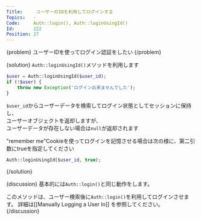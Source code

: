 ```yaml
---
Title:     ユーザーのIDを利用してログインする
Topics:   -
Code:     Auth::login(), Auth::loginUsingId()
Id:       222
Position: 27
---
```


{problem}
ユーザーIDを使ってログイン認証をしたい
{/problem}

{solution}
`Auth::loginUsingId()`メソッドを利用します

```php
$user = Auth::loginUsingId($user_id);
if (!$user) {
    throw new Exception('ログイン出来ませんでした');
}
```

`$user_id`からユーザーデータを検索してログイン状態としてセッションに保持し、  
ユーザーオブジェクトを返却しますが、  
ユーザーデータが存在しない場合は`null`が返却されます

"remember me"Cookieを使ってログインを記憶させる場合は次の様に、第二引数にtrueを指定してください
```php
Auth::loginUsingId($user_id, true);
```
{/solution}

{discussion}
基本的には`Auth::login()`と同じ動作をします。

このメソッドは、ユーザー検索後に`Auth::login()`を利用してログインさせます。
詳細は[[Manually Logging a User In]] を参照してください。
{/discussion}
